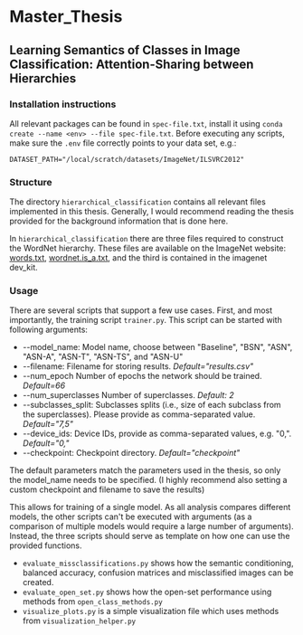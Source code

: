 # Master_Thesis
## Learning Semantics of Classes in Image Classification: Attention-Sharing between Hierarchies

### Installation instructions
All relevant packages can be found in `spec-file.txt`, install it using `conda create --name <env> --file spec-file.txt`.
Before executing any scripts, make sure the `.env` file correctly points to your data set,
e.g.:

`DATASET_PATH="/local/scratch/datasets/ImageNet/ILSVRC2012"`

### Structure
The directory `hierarchical_classification` contains all relevant files implemented in this thesis.
Generally, I would recommend reading the thesis provided for the background information that is done here.

In `hierarchical_classification` there are three files required to construct the WordNet hierarchy.
These files are available on the ImageNet website: [words.txt](https://image-net.org/data/words.txt), [wordnet.is_a.txt](https://image-net.org/data/wordnet.is_a.txt), and the third is contained in the imagenet dev_kit.

### Usage
There are several scripts that support a few use cases.
First, and most importantly, the training script `trainer.py`.
This script can be started with following arguments:
* --model_name: Model name, choose between "Baseline", "BSN", "ASN", "ASN-A", "ASN-T", "ASN-TS", and "ASN-U"
* --filename: Filename for storing results. _Default="results.csv"_
* --num_epoch Number of epochs the network should be trained. _Default=66_
* --num_superclasses Number of superclasses. _Default: 2_
* --subclasses_split: Subclasses splits (i.e., size of each subclass from the superclasses). Please provide as comma-separated value. _Default="7,5"_
* --device_ids: Device IDs, provide as comma-separated values, e.g. "0,". _Default="0,"_
* --checkpoint: Checkpoint directory. _Default="checkpoint"_

The default parameters match the parameters used in the thesis, so only the model_name needs to be specified.
(I highly recommend also setting a custom checkpoint and filename to save the results)

This allows for training of a single model.
As all analysis compares different models, the other scripts can't be executed with arguments (as a comparison of multiple models would require a large number of arguments).
Instead, the three scripts should serve as template on how one can use the provided functions.
* `evaluate_missclassifications.py` shows how the semantic conditioning, balanced accuracy, confusion matrices and misclassified images can be created.
* `evaluate_open_set.py` shows how the open-set performance using methods from `open_class_methods.py`
* `visualize_plots.py` is a simple visualization file which uses methods from `visualization_helper.py`

